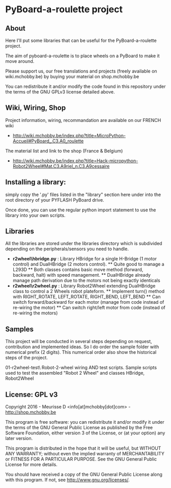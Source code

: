 PyBoard-a-roulette project
==========================

About
-----
Here I'll put some libraries that can be useful for the PyBoard-a-roulette project.

The aim of pyboard-a-roulette is to place wheels on a PyBoard to make it move around. 

Please support us, our free translations and projects (freely available on wiki.mchobby.be) by buying your material on shop.mchobby.be 

You can redistribute it and/or modify the code found in this repository
under the terms of the GNU GPLv3 license detailed above.

Wiki, Wiring, Shop
------------------
Project information, wiring, recommandation are available on our FRENCH wiki
* http://wiki.mchobby.be/index.php?title=MicroPython-Accueil#PyBoard_.C3.A0_roulette

The material list and link to the shop (France & Belgium)
* http://wiki.mchobby.be/index.php?title=Hack-micropython-Robot2Wheel#Mat.C3.A9riel_n.C3.A9cessaire

Installing a library:
---------------------
simply copy the '.py' files listed in the "library" section here under into the root directory of your PYFLASH PyBoard drive.

Once done, you can use the regular python import statement to use the library into your own scripts.

Libraries
----------
All the libraries are stored under the libraries directory which is subdivided depending on the peripherals/sensors you need to handle.

* __r2wheel\hbridge.py__ : Library HBridge for a single H-Bridge (1 motor control) and DualHBridge (2 motors control).
** Quite good to manage a L293D
** Both classes contains basic move method (forward, backward, halt) with speed management.
** DualHBridge already manage path derivation due to the motors not being exactly identicals 
* __r2wheel\r2wheel.py__ : Library Robot2Wheel extending DualHBridge class to control a 2 Wheels robot plateform.
** Implement turn() method with RIGHT_ROTATE, LEFT_ROTATE, RIGHT_BEND, LEFT_BEND
** Can switch forward/backward for each motor (manage from code instead of re-wiring the motor)
** Can switch right/left motor from code (instead of re-wiring the motors)

Samples
-------
This project will be conducted in several steps depending on request, contribution and implemented ideas.
So I do order the sample folder with numerical prefix (2 digits). This numerical order also show the historical steps of the project. 

01-r2wheel-test\    Robot-2-wheel wiring AND test scripts. 
                    Sample scripts used to test the assembled "Robot 2 Wheel" and classes HBridge, Robot2Wheel  

License: GPL v3
---------------
Copyright 2016 - Meurisse D <info[at]mchobby[dot]com> - http://shop.mchobby.be

This program is free software: you can redistribute it and/or modify
it under the terms of the GNU General Public License as published by
the Free Software Foundation, either version 3 of the License, or
(at your option) any later version.

This program is distributed in the hope that it will be useful,
but WITHOUT ANY WARRANTY; without even the implied warranty of
MERCHANTABILITY or FITNESS FOR A PARTICULAR PURPOSE.  See the
GNU General Public License for more details.

You should have received a copy of the GNU General Public License
along with this program.  If not, see <http://www.gnu.org/licenses/>.

